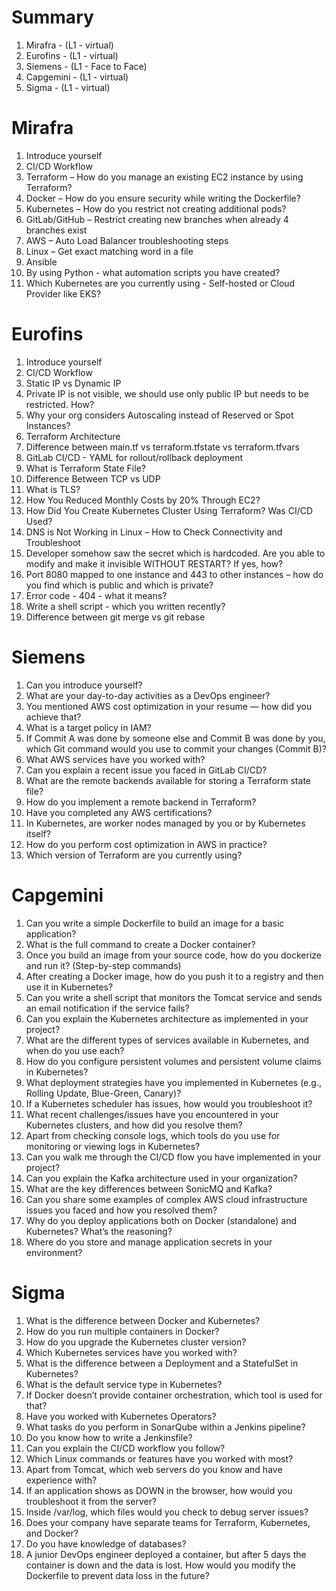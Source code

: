 Summary 
=======
1. Mirafra - (L1 - virtual)
2. Eurofins - (L1 - virtual)
3. Siemens - (L1 - Face to Face)
4. Capgemini - (L1 - virtual)
5. Sigma - (L1 - virtual)

Mirafra
=======
1. Introduce yourself
2. CI/CD Workflow
3. Terraform – How do you manage an existing EC2 instance by using Terraform?
4. Docker – How do you ensure security while writing the Dockerfile?
5. Kubernetes – How do you restrict not creating additional pods?
6. GitLab/GitHub – Restrict creating new branches when already 4 branches exist
7. AWS – Auto Load Balancer troubleshooting steps
8. Linux – Get exact matching word in a file
9. Ansible
10. By using Python - what automation scripts you have created?
11. Which Kubernetes are you currently using - Self-hosted or Cloud Provider like EKS?


Eurofins
========
1. Introduce yourself
2. CI/CD Workflow
3. Static IP vs Dynamic IP
4. Private IP is not visible, we should use only public IP but needs to be restricted. How?
5. Why your org considers Autoscaling instead of Reserved or Spot Instances?
6. Terraform Architecture
7. Difference between main.tf vs terraform.tfstate vs terraform.tfvars
8. GitLab CI/CD - YAML for rollout/rollback deployment
9. What is Terraform State File?
10. Difference Between TCP vs UDP
11. What is TLS?
12. How You Reduced Monthly Costs by 20% Through EC2?
13. How Did You Create Kubernetes Cluster Using Terraform? Was CI/CD Used?
14. DNS is Not Working in Linux – How to Check Connectivity and Troubleshoot
15. Developer somehow saw the secret which is hardcoded. Are you able to modify and make it invisible WITHOUT RESTART? If yes, how?
16. Port 8080 mapped to one instance and 443 to other instances – how do you find which is public and which is private?
17. Error code - 404 - what it means?
18. Write a shell script - which you written recently?
19. Difference between git merge vs git rebase

Siemens
========
1. Can you introduce yourself?
2. What are your day-to-day activities as a DevOps engineer?
3. You mentioned AWS cost optimization in your resume — how did you achieve that?
4. What is a target policy in IAM?
5. If Commit A was done by someone else and Commit B was done by you, which Git command would you use to commit your changes (Commit B)?
6. What AWS services have you worked with?
7. Can you explain a recent issue you faced in GitLab CI/CD?
8. What are the remote backends available for storing a Terraform state file?
9. How do you implement a remote backend in Terraform?
10. Have you completed any AWS certifications?
11. In Kubernetes, are worker nodes managed by you or by Kubernetes itself?
12. How do you perform cost optimization in AWS in practice?
13. Which version of Terraform are you currently using?

Capgemini
==========
1. Can you write a simple Dockerfile to build an image for a basic application?
2. What is the full command to create a Docker container?
3. Once you build an image from your source code, how do you dockerize and run it? (Step-by-step commands)
4. After creating a Docker image, how do you push it to a registry and then use it in Kubernetes?
5. Can you write a shell script that monitors the Tomcat service and sends an email notification if the service fails?
6. Can you explain the Kubernetes architecture as implemented in your project?
7. What are the different types of services available in Kubernetes, and when do you use each?
8. How do you configure persistent volumes and persistent volume claims in Kubernetes?
9. What deployment strategies have you implemented in Kubernetes (e.g., Rolling Update, Blue-Green, Canary)?
10. If a Kubernetes scheduler has issues, how would you troubleshoot it?
11. What recent challenges/issues have you encountered in your Kubernetes clusters, and how did you resolve them?
12. Apart from checking console logs, which tools do you use for monitoring or viewing logs in Kubernetes?
13. Can you walk me through the CI/CD flow you have implemented in your project?
14. Can you explain the Kafka architecture used in your organization?
15. What are the key differences between SonicMQ and Kafka?
16. Can you share some examples of complex AWS cloud infrastructure issues you faced and how you resolved them?
17. Why do you deploy applications both on Docker (standalone) and Kubernetes? What’s the reasoning?
18. Where do you store and manage application secrets in your environment?


Sigma
======
1. What is the difference between Docker and Kubernetes?
2. How do you run multiple containers in Docker?
3. How do you upgrade the Kubernetes cluster version?
4. Which Kubernetes services have you worked with?
5. What is the difference between a Deployment and a StatefulSet in Kubernetes?
6. What is the default service type in Kubernetes?
7. If Docker doesn’t provide container orchestration, which tool is used for that?
8. Have you worked with Kubernetes Operators?
9. What tasks do you perform in SonarQube within a Jenkins pipeline?
10. Do you know how to write a Jenkinsfile?
11. Can you explain the CI/CD workflow you follow?
12. Which Linux commands or features have you worked with most?
13. Apart from Tomcat, which web servers do you know and have experience with?
14. If an application shows as DOWN in the browser, how would you troubleshoot it from the server?
15. Inside /var/log, which files would you check to debug server issues?
16. Does your company have separate teams for Terraform, Kubernetes, and Docker?
17. Do you have knowledge of databases?
18. A junior DevOps engineer deployed a container, but after 5 days the container is down and the data is lost. How would you modify the Dockerfile to prevent data loss in the future?
